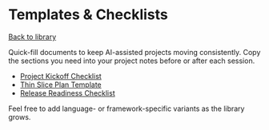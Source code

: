 # Templates & Checklists

[Back to library](../README.md)

Quick-fill documents to keep AI-assisted projects moving consistently. Copy the sections you need into your project notes before or after each session.

- [Project Kickoff Checklist](project-kickoff-checklist.md)
- [Thin Slice Plan Template](thin-slice-plan-template.md)
- [Release Readiness Checklist](release-readiness-checklist.md)

Feel free to add language- or framework-specific variants as the library grows.
